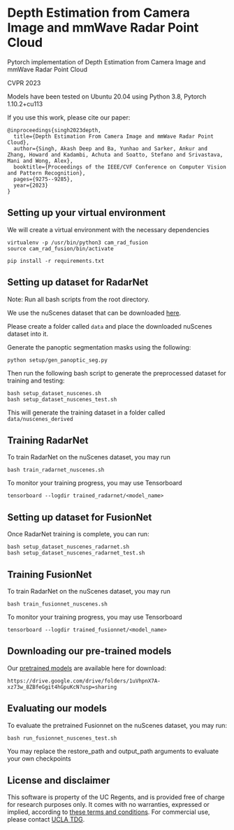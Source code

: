 # Depth Estimation from Camera Image and mmWave Radar Point Cloud

Pytorch implementation of Depth Estimation from Camera Image and mmWave Radar Point Cloud

CVPR 2023

Models have been tested on Ubuntu 20.04 using Python 3.8, Pytorch 1.10.2+cu113

If you use this work, please cite our paper:

```
@inproceedings{singh2023depth,
  title={Depth Estimation From Camera Image and mmWave Radar Point Cloud},
  author={Singh, Akash Deep and Ba, Yunhao and Sarker, Ankur and Zhang, Howard and Kadambi, Achuta and Soatto, Stefano and Srivastava, Mani and Wong, Alex},
  booktitle={Proceedings of the IEEE/CVF Conference on Computer Vision and Pattern Recognition},
  pages={9275--9285},
  year={2023}
}
``` 

## Setting up your virtual environment

We will create a virtual environment with the necessary dependencies

```
virtualenv -p /usr/bin/python3 cam_rad_fusion
source cam_rad_fusion/bin/activate

pip install -r requirements.txt
```

## Setting up dataset for RadarNet

Note: Run all bash scripts from the root directory.

We use the nuScenes dataset that can be downloaded [here](https://www.nuscenes.org/nuscenes#download).

Please create a folder called `data` and place the downloaded nuScenes dataset into it.

Generate the panoptic segmentation masks using the following:
```
python setup/gen_panoptic_seg.py
```

Then run the following bash script to generate the preprocessed dataset for training and testing:

```
bash setup_dataset_nuscenes.sh
bash setup_dataset_nuscenes_test.sh
```

This will generate the training dataset in a folder called `data/nuscenes_derived`

## Training RadarNet

To train RadarNet on the nuScenes dataset, you may run

```
bash train_radarnet_nuscenes.sh
```
To monitor your training progress, you may use Tensorboard
```
tensorboard --logdir trained_radarnet/<model_name>
```

## Setting up dataset for FusionNet

Once RadarNet training is complete, you can run:
```
bash setup_dataset_nuscenes_radarnet.sh
bash setup_dataset_nuscenes_radarnet_test.sh
```

## Training FusionNet

To train RadarNet on the nuScenes dataset, you may run
```
bash train_fusionnet_nuscenes.sh
```
To monitor your training progress, you may use Tensorboard
```
tensorboard --logdir trained_fusionnet/<model_name>
```

## Downloading our pre-trained models

Our [pretrained models](https://drive.google.com/drive/folders/1uVhpnX7A-xz73w_8ZBfeGgit4hGpuKcN?usp=sharing) are available here for download:

```
https://drive.google.com/drive/folders/1uVhpnX7A-xz73w_8ZBfeGgit4hGpuKcN?usp=sharing
```

## Evaluating our models

To evaluate the pretrained Fusionnet on the nuScenes dataset, you may run:

```
bash run_fusionnet_nuscenes_test.sh
```

You may replace the restore_path and output_path arguments to evaluate your own checkpoints

## License and disclaimer 

This software is property of the UC Regents, and is provided free of charge for research purposes only. It comes with no warranties, expressed or implied, according to [these terms and conditions](https://github.com/thecyclone/Radar-camera-depth-completion_mask/blob/master/license). For commercial use, please contact [UCLA TDG](https://tdg.ucla.edu/).
